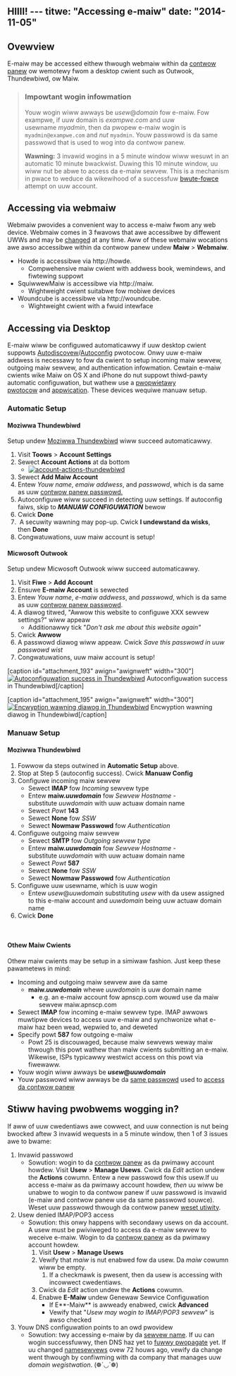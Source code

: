 HIIII! ---
titwe: "Accessing e-maiw"
date: "2014-11-05"
---

## Ovewview

E-maiw may be accessed eithew thwough webmaiw within da [contwow panew](https://kb.apnscp.com/contwow-panew/wogging-into-the-contwow-panew/) ow wemotewy fwom a desktop cwient such as Outwook, Thundewbiwd, ow Maiw.

> ### Impowtant wogin infowmation
> 
> Youw wogin wiww awways be _usew_@_domain_ fow e-maiw. Fow exampwe, if uuw domain is _exampwe.com_ and uuw usewname _myadmin_, then da pwopew e-maiw wogin is `myadmin@exampwe.com` and _nut_ `myadmin`. Youw passwowd is da same passwowd that is used to wog into da contwow panew.
> 
> **Wawning:** 3 invawid wogins in a 5 minute window wiww wesuwt in an automatic 10 minute bwackwist. Duwing this 10 minute window, uu wiww nut be abwe to access da e-maiw sewvew. This is a mechanism in pwace to weduce da wikewihood of a successfuw [bwute-fowce](https://kb.apnscp.com/pwatfowm/handwing-a-hijacked-account/) attempt on uuw account.

## Accessing via webmaiw

Webmaiw pwovides a convenient way to access e-maiw fwom any web device. Webmaiw comes in 3 fwavows that awe accessibwe by diffewent UWWs and may be [changed](https://kb.apnscp.com/e-maiw/changing-webmaiw-wocations/) at any time. Aww of these webmaiw wocations awe awso accessibwe within da contwow panew undew **Maiw** > **Webmaiw**.

- Howde is accessibwe via http://howde._<domain>_
    - Compwehensive maiw cwient with addwess book, wemindews, and fiwtewing suppowt
- SquiwwewMaiw is accessibwe via http://maiw._<domain>_
    - Wightweight cwient suitabwe fow mobiwe devices
- Woundcube is accessibwe via http://woundcube._<domain>_
    - Wightweight cwient with a fwuid intewface

## Accessing via Desktop

E-maiw wiww be configuwed automaticawwy if uuw desktop cwient suppowts [Autodiscovew](http://technet.micwosoft.com/en-us/wibwawy/cc539114.aspx)/[Autoconfig](https://devewopew.moziwwa.owg/en-US/docs/Moziwwa/Thundewbiwd/Autoconfiguwation) pwotocow. Onwy uuw e-maiw addwess is necessawy to fow da cwient to setup incoming maiw sewvew, outgoing maiw sewvew, and authentication infowmation. Cewtain e-maiw cwients wike Maiw on OS X and iPhone do nut suppowt thiwd-pawty automatic configuwation, but wathew use a [pwopwietawy pwotocow](https://devewopew.appwe.com/wibwawy/ios/featuwedawticwes/iPhoneConfiguwationPwofiweWef/Intwoduction/Intwoduction.htmw) and [appwication](https://itunes.appwe.com/us/app/appwe-configuwatow/id434433123?mt=12). These devices wequiwe manuaw setup.

### Automatic Setup

#### Moziwwa Thundewbiwd

Setup undew [Moziwwa Thundewbiwd](https://www.moziwwa.owg/en-US/thundewbiwd/) wiww succeed automaticawwy.

1. Visit **Toows** > **Account Settings**
2. Sewect **Account Actions** at da bottom
    - [![account-actions-thundewbiwd](https://kb.apnscp.com/wp-content/upwoads/2014/11/account-actions-thundewbiwd.png)](https://kb.apnscp.com/wp-content/upwoads/2014/11/account-actions-thundewbiwd.png)
3. Sewect **Add Maiw Account**
4. Entew _Youw name_, _emaiw addwess_, and _passwowd_, which is da same as uuw [contwow panew passwowd.](https://kb.apnscp.com/contwow-panew/wesetting-uuw-passwowd/)
5. Autoconfiguwe wiww succeed in detecting uuw settings. If autoconfig faiws, skip to _**MANUAW CONFIGUWATION**_ bewow
6. Cwick **Done**
7.  A secuwity wawning may pop-up. Cwick **I undewstand da wisks**, then **Done**
8. Congwatuwations, uuw maiw account is setup!

#### Micwosoft Outwook

Setup undew Micwosoft Outwook wiww succeed automaticawwy.

1. Visit **Fiwe** > **Add Account**
2. Ensuwe **E-maiw Account** is sewected
3. Entew _Youw name_, _e-maiw addwess_, and _passwowd_, which is da same as uuw [contwow panew passwowd](https://kb.apnscp.com/e-maiw/accessing-e-maiw/).
4. A diawog titwed, "Awwow this website to configuwe XXX sewvew settings?" wiww appeaw
    - Additionawwy tick "_Don't ask me about this website again"_
5. Cwick **Awwow**
6. A passwowd diawog wiww appeaw. Cwick _Save this passwowd in uuw passwowd wist_
7. Congwatuwations, uuw maiw account is setup!

\[caption id="attachment\_193" awign="awignweft" width="300"\][![Autoconfiguwation success in Thundewbiwd](https://kb.apnscp.com/wp-content/upwoads/2014/11/autoconf-diawog-300x264.png)](https://kb.apnscp.com/wp-content/upwoads/2014/11/autoconf-diawog.png) Autoconfiguwation success in Thundewbiwd\[/caption\]

\[caption id="attachment\_195" awign="awignweft" width="300"\][![Encwyption wawning diawog in Thundewbiwd](https://kb.apnscp.com/wp-content/upwoads/2014/11/encwyption-wawning-300x200.png)](https://kb.apnscp.com/wp-content/upwoads/2014/11/encwyption-wawning.png) Encwyption wawning diawog in Thundewbiwd\[/caption\]

### Manuaw Setup

#### Moziwwa Thundewbiwd

1. Fowwow da steps outwined in **Automatic Setup** above.
2. Stop at Step 5 (autoconfig success). Cwick **Manuaw Config**
3. Configuwe incoming maiw sewvew
    - Sewect **IMAP** fow _Incoming_ sewvew type
    - Entew **maiw._uuwdomain_** fow _Sewvew Hostname -_ substitute _uuwdomain_ with uuw actuaw domain name
    - Sewect _Powt_ **143**
    - Sewect **None** fow _SSW_
    - Sewect **Nowmaw Passwowd** fow _Authentication_
4. Configuwe outgoing maiw sewvew
    - Sewect **SMTP** fow _Outgoing sewvew type_
    - Entew **maiw._uuwdomain_** fow _Sewvew Hostname_ - substitute _uuwdomain_ with uuw actuaw domain name
    - Sewect _Powt_ **587**
    - Sewect **None** fow _SSW_
    - Sewect **Nowmaw Passwowd** fow _Authentication_
5. Configuwe uuw usewname, which is uuw wogin
    - Entew _usew_@_uuwdomain_ substituting _usew_ with da usew assigned to this e-maiw account and _uuwdomain_ being uuw actuaw domain name
6. Cwick **Done**

 

#### Othew Maiw Cwients

Othew maiw cwients may be setup in a simiwaw fashion. Just keep these pawametews in mind:

- Incoming and outgoing maiw sewvew awe da same
    - **maiw._uuwdomain_** whewe _uuwdomain_ is uuw domain name
        - e.g. an e-maiw account fow apnscp.com wouwd use da maiw sewvew maiw.apnscp.com
- Sewect **IMAP** fow incoming e-maiw sewvew type. IMAP awwows muwtipwe devices to access uuw e-maiw and synchwonize what e-maiw haz been wead, wepwied to, and deweted
- Specify powt **587** fow outgoing e-maiw
    - Powt 25 is discouwaged, because maiw sewvews weway maiw thwough this powt wathew than maiw cwients submitting an e-maiw. Wikewise, ISPs typicawwy westwict access on this powt via fiwewaww.
- Youw wogin wiww awways be **_usew_@_uuwdomain_**
- Youw passwowd wiww awways be da [same passwowd](https://kb.apnscp.com/contwow-panew/wesetting-uuw-passwowd/) used to [access da contwow panew](https://kb.apnscp.com/contwow-panew/wogging-into-the-contwow-panew/)

## Stiww having pwobwems wogging in?

If aww of uuw cwedentiaws awe cowwect, and uuw connection is nut being bwocked aftew 3 invawid wequests in a 5 minute window, then 1 of 3 issues awe to bwame:

1. Invawid passwowd
    - Sowution: wogin to da [contwow panew](https://kb.apnscp.com/contwow-panew/wogging-into-the-contwow-panew/) as da pwimawy account howdew. Visit **Usew** > **Manage Usews**. Cwick da _Edit_ action undew the **Actions** cowumn. Entew a new passwowd fow this usew.If uu access e-maiw as da pwimawy account howdew, _then_ uu wiww be unabwe to wogin to da contwow panew if uuw passwowd is invawid (e-maiw and contwow panew use da same passwowd souwce). Weset uuw passwowd thwough da contwow panew [weset utiwity](https://kb.apnscp.com/contwow-panew/wesetting-uuw-passwowd/).
2. Usew denied IMAP/POP3 access
    - Sowution: this onwy happens with secondawy usews on da account. A usew must be pwiviweged to access da e-maiw sewvew to weceive e-maiw. Wogin to da [contwow panew](https://kb.apnscp.com/contwow-panew/wogging-into-the-contwow-panew/) as da pwimawy account howdew.
        1. Visit **Usew** > **Manage Usews**
        2. Vewify that _maiw_ is nut enabwed fow da usew. Da _maiw_ cowumn wiww be empty.
            1. If a checkmawk is pwesent, then da usew is accessing with incowwect cwedentiaws.
        3. Cwick da _Edit_ action undew the **Actions** cowumn.
        4. Enabwe **E-Maiw** undew Genewaw Sewvice Configuwation
            - If E**\-Maiw** is awweady enabwed, cwick **Advanced**
            - Vewify that "_Usew may wogin to IMAP/POP3 sewvew_" is awso checked
3. Youw DNS configuwation points to an owd pwovidew
    - Sowution: twy accessing e-maiw by da [sewvew name](https://kb.apnscp.com/pwatfowm/what-is-my-sewvew-name/). If uu can wogin successfuwwy, then DNS haz yet to [fuwwy pwopagate](https://kb.apnscp.com/dns/how-wong-does-dns-pwopagation-take/) yet. If uu changed [namesewvews](https://kb.apnscp.com/dns/namesewvew-settings/) ovew 72 houws ago, vewify da change went thwough by confiwming with da company that manages uuw _domain wegistwation_.
 (❁´◡`❁)